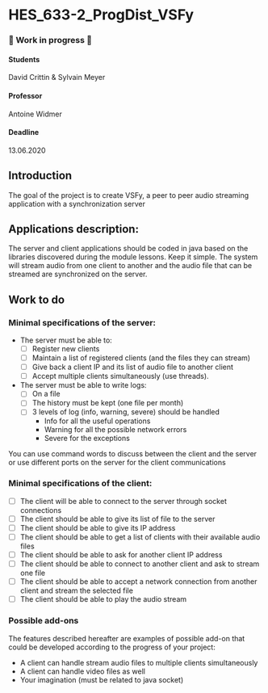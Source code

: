 # HES_633-2_ProgDist_VSFy

### 🚧 Work in progress 🚧

#### Students
David Crittin & Sylvain Meyer

#### Professor
Antoine Widmer

#### Deadline
13.06.2020

## Introduction 
The goal of the project is to create VSFy, a peer to peer audio streaming application with a synchronization server 

## Applications description: 
The server and client applications should be coded in java based on the libraries discovered during the module lessons. Keep it simple. The system will stream audio from one client to another and the audio file that can be streamed are synchronized on the server. 

## Work to do
### Minimal specifications of the server: 
- The server must be able to: 
  - [ ] Register new clients 
  - [ ] Maintain a list of registered clients (and the files they can stream) 
  - [ ] Give back a client IP and its list of audio file to another client
  - [ ] Accept multiple clients simultaneously (use threads). 
- The server must be able to write logs:
  - [ ] On a file 
  - [ ] The history must be kept (one file per month)
  - [ ] 3 levels of log (info, warning, severe) should be handled 
     - Info for all the useful operations
    - Warning for all the possible network errors
    - Severe for the exceptions

You can use command words to discuss between the client and the server or use different ports on the server for the client communications 

### Minimal specifications of the client: 
 - [ ] The client will be able to connect to the server through socket connections 
 - [ ] The client should be able to give its list of file to the server 
 - [ ] The client should be able to give its IP address 
 - [ ] The client should be able to get a list of clients with their available audio files 
 - [ ] The client should be able to ask for another client IP address 
 - [ ] The client should be able to connect to another client and ask to stream one file 
 - [ ] The client should be able to accept a network connection from another client and stream the selected file
 - [ ] The client should be able to play the audio stream  
 
 ### Possible add-ons
 The features described hereafter are examples of possible add-on that could be developed according to the progress of your project: 
- A client can handle stream audio files to multiple clients simultaneously 
- A client can handle video files as well
- Your imagination (must be related to java socket)

